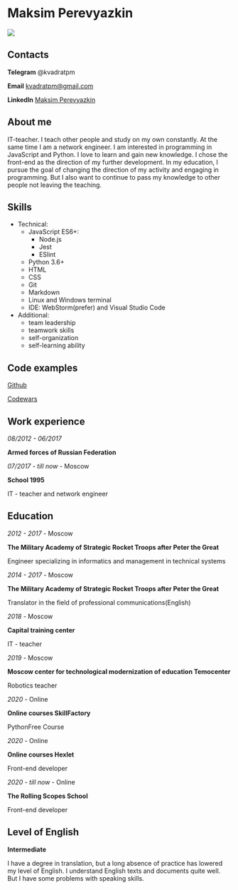 # Maksim Perevyazkin

![](https://avatars3.githubusercontent.com/u/65552333?s=460&u=11e04630f8bb8f2157251c2f2682379d1bf3f86f&v=4)

## Contacts

**Telegram** @kvadratpm

**Email** kvadratpm@gmail.com

**LinkedIn** [Maksim Perevyazkin](https://www.linkedin.com/in/maksim-perevyazkin-2376051b0/)

## About me

IT-teacher.
I teach other people and study on my own constantly.
At the same time I am a network engineer.
I am interested in programming in JavaScript and Python.
I love to learn and gain new knowledge.
I chose the front-end as the direction of my further development.
In my education, I pursue the goal of changing the direction of my activity and engaging in programming. 
But I also want to continue to pass my knowledge to other people not leaving the teaching.

## Skills

* Technical:
    * JavaScript ES6+:
        * Node.js
        * Jest
        * ESlint
    * Python 3.6+
    * HTML
    * CSS
    * Git
    * Markdown
    * Linux and Windows terminal
    * IDE: WebStorm(prefer) and Visual Studio Code
* Additional:
    * team leadership
    * teamwork skills
    * self-organization
    * self-learning ability

## Code examples

[Github](https://github.com/kvadratpm)

[Codewars](https://www.codewars.com/users/kvadratpm/completed_solutions)

## Work experience

*08/2012 - 06/2017*

**Armed forces of Russian Federation**

*07/2017 - till now* - Moscow

**School 1995**

IT - teacher and network engineer

## Education

*2012 - 2017* - Moscow

**The Military Academy of Strategic Rocket Troops after Peter the Great**

Engineer specializing in informatics and management in technical systems

*2014 - 2017* - Moscow

**The Military Academy of Strategic Rocket Troops after Peter the Great**

Translator in the field of professional communications(English)

*2018* - Moscow

**Capital training center**

IT - teacher

*2019* - Moscow

**Moscow center for technological modernization of education Temocenter**

Robotics teacher

*2020* - Online

**Online courses SkillFactory**

PythonFree Course

*2020* - Online

**Online courses Hexlet**

Front-end developer

*2020 - till now* - Online

**The Rolling Scopes School**

Front-end developer

## Level of English

**Intermediate**

I have a degree in translation, but a long absence of practice has lowered my level of English.
I understand English texts and documents quite well.
But I have some problems with speaking skills.